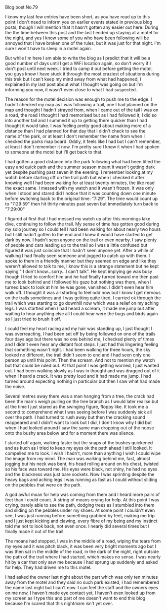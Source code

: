 Blog post No.79 


I know my last few entries have been short, as you have read up to this point I don't need to inform you on earlier events stated in previous blog posts, though I will mention that it hasn't gotten any easier out here. During the the time between this post and the last I ended up staying at a motel for the night, and yes I know some of you who have been following will be annoyed that I have broken one of the rules, but it was just for that night. I'm sure I won't have to sleep in a motel again. 

But while I'm here I am able to write the blog as I predict that it will be a good number of days until I get a WiFi location again, so don't worry if I don't post until next week. I tried to camp it out before getting the motel, you guys know I have stuck it through the most craziest of situations during this trek but I can't keep my mind away from what had happened, I explained in my last post about what I thought was going on but I'm informing you now, it wasn't even close to what I had suspected. 


The reason for the motel decision was enough to push me to the edge. I hadn't checked my map as I was following a trail, one I had planned on the map and thought I hadn't strayed from, when I came out of the tail I was on a road, the road I thought I had memorised but as I had followed it, I did so into another tail and I summed it up to getting there quicker than I had thought it would take. I was feeling pretty good about making more of a distance than I had planned for that day that I didn't check to see the name.of the park, or at least I don't remember the name from when I checked the parks map board. Oddly, it feels like I had but I can't remember, at least I don't remember it now. I'm pretty sure I knew it when I had spoken to someone at the motel but I'll get back to that. 

I had gotten a good distance into the park following what had been titled the easy and quick path and the summer season meant it wasn't getting dark yet despite pushing past seven in the evening. I remember looking at my watch before starting off on the trail path but when I checked it after knowing well I had been walking for at least twenty minutes, the tike read the exact same. I messed with my watch and it wasn't frozen. It was only when I stood and stared did I notice that it was counting down one minute before switching back to the original time: "7:29". The time would count up to "7:29:59" then hit thirty minutes past seven but immediately turn back to "7:29:00" 


I figured at first that I had messed my watch up after this mornings lake dive, continuing to follow the trail. My sense of time has gotten good during my solo journey so I could tell I had been walking for about nearly two hours but I still hadn't gotten to the end and I knew it would have started to get dark by now. I hadn't seen anyone on the trail or even nearby, I saw plenty of people and cars leading up to the trail so I was a little confused but figured it was just coincide that I hadn't seen anyone yet. After a while of walking I had finally seen someone and jogged to catch up with them. I spoke to them in a friendly manner but they seemed on edge and like they weren't allowed to talk to me, I know this is a strange statement but he kept saying " I don't know...sorry...I can't talk". He kept implying ge was busy though I tried to comfort him and he had finally turned toward me then past me to look behind and I followed his gaze but nothing was there, when I turned back to look at him he was gone, vanished. I didn't even hear him walk off. I thought it was all starting to feel odd now but I know I get nervous on the trails sometimes and I was getting quite tired. I carried ok through the trail which was starting to go downhill now which was a relief on my aching legs. I was startled when I had heard a scream, it made me jump but after waiting to hear anything else all I could hear were the bugs and birds again so I just tried to brush it off. 

I could feel my heart racing and my hair was standing up, I just thought I was overreacting, I had been set off by being followed on one of the trails four days ago but there was no one behind me, I checked plenty of times and I didn't even hear any distant foot steps. I just had this lingering feeling that something wasn't right. I had been walking for three hours, the sky looked no different, the trail didn't seem to end and I had seen only one person up until this point. Then the scream. And not to mention my watch but that could be ruled out. At that point I was getting worried, I just wanted out. I had been walking slowly as I was in thought and was dragged out of it when I heard a crack. It was pretty loud and it had made me jump, I had turned around expecting nothing in particular but then I saw what had made the noise. 

Several metres away there was a man hanging from a tree, the crack had been the man's weigh pulling on the tree branch as I would later realise but at the time I just stared as the swinging figure, floppy like. It took me a second to comprehend what I was seeing before I was suddenly sick all over the path. I had turned to rush away but then the cracking sound reappeared and I didn't want to look but I did, I don't know why I did but when I had looked around I saw the same man dropping out of the noose onto the bushy area below and for a moment there was silence. 

I started off again, walking faster but the snaps of the bushes quickened and as kuch as I tried to keep my eyes ok the path ahead I still looked. It compelled me to look. I wish I hadn't, more than anything I wish I could wipe the image from my mind. The man was walking behind me, fast, almost jogging but his neck was bent, his head rolling around on his chest, twisted so his face was toward me. His eyes were black, not shiny, he had no eyes and the blackness was just bare sockets. Now I was sprinting despite the heavy bags and aching legs I was running as fast as I could without sliding on the pebbles that were on the path. 

A god awful moan for help was coming from them and I heard more pairs of feet than I could count. A string of moans crying for help. At this point I was crying, barely able to see the path, dodging trees as I stumbled into them and sliding on the pebbles under my shoes. At some point I couldn't even see, I was just running before something grabbed by feet, making me trip and I just kept kicking and clawing, every fibre of my being and my instinct told me not to look back, not even once. I nearly did several times but I finally made it out of the trail. 


The moans had stopped, I was in the middle of a road, wiping the tears from my eyes and it was pitch black, it was been very bright moments ago but I was then sat in the middle of the road, in the dark of the night, right outside the path of the trail where I had started, which makes no sense. I was nearly hit by a car that only saw me because I had sprung up suddenly and asked for help. They had driven me to this motel. 

I had asked the owner last night about the part which was only ten minutes away from the motel and they said no such park existed, I had remembered the name last night but I can't now. I can feel the staff and the owners eyes on me now, I haven't made eye contact yet, I haven't even looked up from my screen as I type this and part of me doesn't want to end this blog because I'm scared that this nightmare isn't yet over.